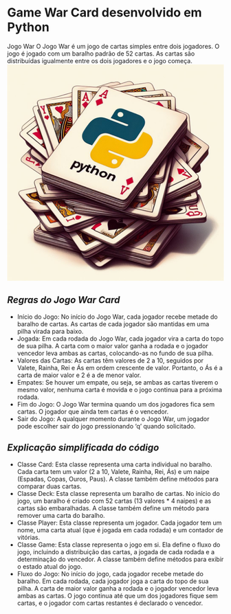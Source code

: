 # Game War Card desenvolvido em Python

Jogo War
O Jogo War é um jogo de cartas simples entre dois jogadores. O jogo é jogado com um baralho padrão de 52 cartas. As cartas são distribuídas igualmente entre os dois jogadores e o jogo começa.
![Imagem fazendo alusão a um baraho de cartas contendo o símbolo da linguagem Python](https://github.com/Penichezito/war-game/blob/main/img/war-card-python.jpg)

## ***Regras do Jogo War Card***

+ Início do Jogo: No início do Jogo War, cada jogador recebe metade do baralho de cartas. As cartas de cada jogador são mantidas em uma pilha virada para baixo.
+ Jogada: Em cada rodada do Jogo War, cada jogador vira a carta do topo de sua pilha. A carta com o maior valor ganha a rodada e o jogador vencedor leva ambas as cartas, colocando-as no fundo de sua pilha.
+ Valores das Cartas: As cartas têm valores de 2 a 10, seguidos por Valete, Rainha, Rei e Ás em ordem crescente de valor. Portanto, o Ás é a carta de maior valor e 2 é a de menor valor.
+ Empates: Se houver um empate, ou seja, se ambas as cartas tiverem o mesmo valor, nenhuma carta é movida e o jogo continua para a próxima rodada.
+ Fim do Jogo: O Jogo War termina quando um dos jogadores fica sem cartas. O jogador que ainda tem cartas é o vencedor.
+ Sair do Jogo: A qualquer momento durante o Jogo War, um jogador pode escolher sair do jogo pressionando ‘q’ quando solicitado.

## ***Explicação simplificada do código***

+ Classe Card: Esta classe representa uma carta individual no baralho. Cada carta tem um valor (2 a 10, Valete, Rainha, Rei, Ás) e um naipe (Espadas, Copas, Ouros, Paus). A classe também define métodos para comparar duas cartas.
+ Classe Deck: Esta classe representa um baralho de cartas. No início do jogo, um baralho é criado com 52 cartas (13 valores * 4 naipes) e as cartas são embaralhadas. A classe também define um método para remover uma carta do baralho.
+ Classe Player: Esta classe representa um jogador. Cada jogador tem um nome, uma carta atual (que é jogada em cada rodada) e um contador de vitórias.
+ Classe Game: Esta classe representa o jogo em si. Ela define o fluxo do jogo, incluindo a distribuição das cartas, a jogada de cada rodada e a determinação do vencedor. A classe também define métodos para exibir o estado atual do jogo.
+ Fluxo do Jogo: No início do jogo, cada jogador recebe metade do baralho. Em cada rodada, cada jogador joga a carta do topo de sua pilha. A carta de maior valor ganha a rodada e o jogador vencedor leva ambas as cartas. O jogo continua até que um dos jogadores fique sem cartas, e o jogador com cartas restantes é declarado o vencedor.

